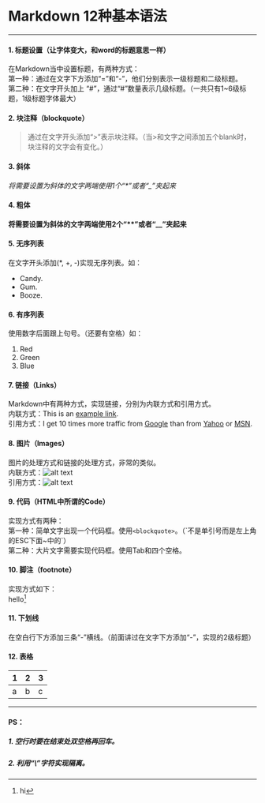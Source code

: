 # Markdown 12种基本语法
---

#### 1. 标题设置（让字体变大，和word的标题意思一样）
在Markdown当中设置标题，有两种方式：  
第一种：通过在文字下方添加“=”和“-”，他们分别表示一级标题和二级标题。  
第二种：在文字开头加上 “#”，通过“#”数量表示几级标题。（一共只有1~6级标题，1级标题字体最大）

#### 2. 块注释（blockquote）
>通过在文字开头添加“>”表示块注释。（当>和文字之间添加五个blank时，块注释的文字会有变化。）

#### 3. 斜体
*将需要设置为斜体的文字两端使用1个“\*”或者“\_”夹起来*

#### 4. 粗体
**将需要设置为斜体的文字两端使用2个“\*\*”或者“\__”夹起来**

#### 5. 无序列表
在文字开头添加(\*, +, -)实现无序列表。如：

* Candy.
* Gum.
* Booze.  


#### 6. 有序列表
使用数字后面跟上句号。（还要有空格）如：

1. Red
2. Green
3. Blue

#### 7. 链接（Links）
Markdown中有两种方式，实现链接，分别为内联方式和引用方式。  
内联方式：This is an [example link](http://example.com/).  
引用方式：I get 10 times more traffic from [Google][1] than from [Yahoo][2] or [MSN][3].  

[1]: http://google.com/        "Google" 
[2]: http://search.yahoo.com/  "Yahoo Search" 
[3]: http://search.msn.com/    "MSN Search"
 

#### 8. 图片（Images）
图片的处理方式和链接的处理方式，非常的类似。  
内联方式：![alt text](/path/to/img.jpg "Title")  
引用方式：![alt text][id] 

[id]: /path/to/img.jpg "Title"

#### 9. 代码（HTML中所谓的Code）
实现方式有两种：  
第一种：简单文字出现一个代码框。使用`<blockquote>`。（\`不是单引号而是左上角的ESC下面~中的`）  
第二种：大片文字需要实现代码框。使用Tab和四个空格。

#### 10. 脚注（footnote）
实现方式如下：  
hello[^hello]

[^hello]: hi

#### 11. 下划线
在空白行下方添加三条“-”横线。（前面讲过在文字下方添加“-”，实现的2级标题）

#### 12. 表格
1|2|3
-|-|-
a|b|c

---

#### PS：
##### 1. 空行时要在结束处双空格再回车。  
##### 2. 利用“\”字符实现隔离。